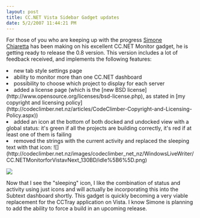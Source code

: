 ```yaml
---
layout: post
title: CC.NET Vista Sidebar Gadget updates
date: 5/2/2007 11:44:21 PM
---
```


For those of you who are keeping up with the progress [Simone Chiaretta](http://www.codeclimber.net.nz "Climbing the cliffs of C#") has been making on his excellent CC.NET Monitor gadget, he is getting ready to release the 0.8 version. This version includes a lot of feedback received, and implements the following features:
 <li>new tab style settings page  </li><li>ability to monitor more than one CC.NET dashboard  </li><li>possibility to choose which project to display for each server  </li><li>added a license page (which is the [new BSD license](http://www.opensource.org/licenses/bsd-license.php), as stated in [my copyright and licensing policy](http://codeclimber.net.nz/articles/CodeClimber-Copyright-and-Licensing-Policy.aspx))  </li><li>added an icon at the bottom of both docked and undocked view with a global status: it's green if all the projects are building correctly, it's red if at least one of them is failing  </li><li>removed the strings with the current activity and replaced the sleeping text with that icon: ![](http://codeclimber.net.nz/images/codeclimber_net_nz/WindowsLiveWriter/CC.NETMonitorforVistavNext_130BD/idle%5B6%5D.png)</li> 

![](http://codeclimber.net.nz/images/codeclimber_net_nz/WindowsLiveWriter/CC.NETMonitorforVistavNext_130BD/undockedview%5B5%5D.jpg)

Now that I see the "sleeping" icon, I like the combination of status and activity using just icons and will actually be incorporating this into the Subtext dashboard shortly. This gadget is quickly becoming a very viable replacement for the CCTray application on Vista. I know Simone is planning to add the ability to force a build in an upcoming release.
